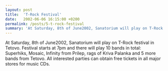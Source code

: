```yaml
---
layout: post
title:  'T-Rock Festival'
date:   2002-06-06 16:15:00 +0200
permalink: /posts/5-t-rock-festival
summary: 'At Saturday, 8th of June2002, Sanatorium will play on T-Rock festival in Tetovo. Festival starts at 7pm and there will play 10 bands in total: Supe...'
---
```


<p>At Saturday, 8th of June2002, Sanatorium will play on T-Rock festival in Tetovo. Festival starts at 7pm and there will play 10 bands in total: Superhiks, Mosaic, Infinity from Prilep, rags of Kriva Palanka and 5 more bands from Tetovo. All interested parties can obtain free tickets in all major stores for music CDs.</p>
